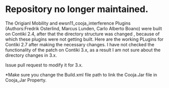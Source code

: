 # Repository no longer maintained. 

The Origianl Mobility and ewsn11_cooja_interference Plugins (Authors:Fredrik Osterlind, Marcus Lunden, Carlo Alberto Boano) were built on Contiki 2.4, after that the directory structure was changed , because of which these plugins were not getting built. 
Here are the working PLugins for Contiki 2.7 after making the necessary changes. I have not checked the functionality of the patch on Contiki 3.x, as a result I am not sure about the directory changes in 3.x. 

Issue pull request to modify it for 3.x. 

*Make sure you change the Build.xml file path to link the Cooja.Jar file in Cooja_Jar Property.  
